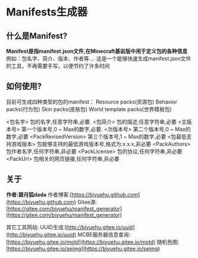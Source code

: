 # Manifests生成器
##  什么是Manifest?

**Manifest是指manifest.json文件,在Minecraft基岩版中用于定义包的各种信息**例如：包名字、简介、版本、作者等....
这是一个能够快速生成manifest.json文件的工具，不再需要手写，以便节约了许多时间

## 如何使用?
目前可生成四种类型的包的manifest：
Resource packs(资源包)
Behavior packs(行为包)
Skin packs(皮肤包)
World template packs(世界模板包)

\<包名字\>
包的名字,任意字符串,必要.
\<包简介\>
包的描述,任意字符串,必要
\<主版本号\>
第一个版本号,0 ~ Max的数字,必要.
\<次版本号\>
第二个版本号,0 ~ Max的数字,必要
\<PackRevisedVersion\>
第三个版本号,1 ~ Max的数字,必要
\<包最低支持游戏版本\>
包能够支持的最低游戏版本号,格式为:x.x.x,非必要
\<PackAuthors\>
包作者名字,任何字符串,非必要
\<PackLicense\>
包的协议,任何字符串,非必要
\<PackUrl\>
包相关的网页链接,任何字符串,非必要

## 关于
**作者:碧月狐dada**
作者博客:[https://biyuehu.github.com](https://biyuehu.github.com)
Gitee源:[https://gitee.com/biyuehu/manifest_generator](https://gitee.com/biyuehu/manifest_generator)

其它工具网站:
UUID生成:[http://biyuehu.gitee.io/uuid](http://biyuehu.gitee.io/uuid)
MCBE服务器信息查询:[https://biyuehu.gitee.io/motd](https://biyuehu.gitee.io/motd)
随机色图:[https://biyuehu.gitee.io/seimg](https://biyuehu.gitee.io/seimg)